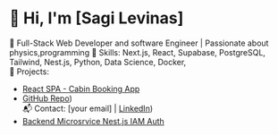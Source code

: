 # 👋 Hi, I'm [Sagi Levinas]
🚀 Full-Stack Web Developer and software Engineer | Passionate about physics,programming 
🔧 Skills: Next.js, React, Supabase, PostgreSQL, Tailwind, Nest.js, Python, Data Science, Docker,   
📂 Projects:  
- [React SPA - Cabin Booking App](https://zigi-s-wild-oasis.vercel.app/) 
- [GitHub Repo](https://github.com/slevinas/next.js-web-app-the-wild-oasis-website))  
📬 Contact: [your email] | [LinkedIn](https://www.linkedin.com/in/sagilevinas/))
- [Backend Microsrvice Nest.js IAM Auth](https://github.com/slevinas/nestjs-auth-iam-module.git)
